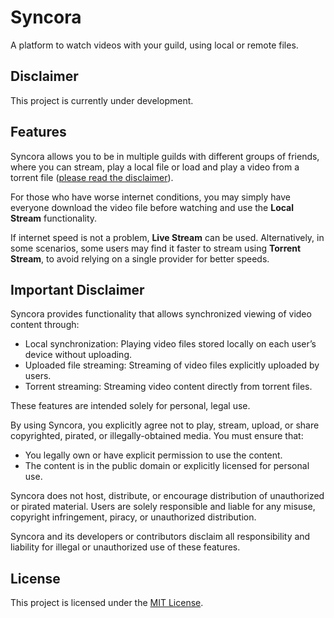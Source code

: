 # Syncora

A platform to watch videos with your guild, using local or remote files.

## Disclaimer

This project is currently under development.

## Features

Syncora allows you to be in multiple guilds with different groups of friends, where you can stream,
play a local file or load and play a video from a torrent file ([please read the disclaimer](#important-disclaimer)).

For those who have worse internet conditions, you may simply have everyone download the video file before 
watching and use the **Local Stream** functionality.

If internet speed is not a problem, **Live Stream** can be used. Alternatively, in some scenarios, some
users may find it faster to stream using **Torrent Stream**, to avoid relying on a single provider for
better speeds.

## Important Disclaimer

Syncora provides functionality that allows synchronized viewing of video content through:
- Local synchronization: Playing video files stored locally on each user’s device without uploading.
- Uploaded file streaming: Streaming of video files explicitly uploaded by users.
- Torrent streaming: Streaming video content directly from torrent files.

These features are intended solely for personal, legal use.

By using Syncora, you explicitly agree not to play, stream, upload, or share copyrighted, pirated, or
illegally-obtained media. You must ensure that:
- You legally own or have explicit permission to use the content.
- The content is in the public domain or explicitly licensed for personal use.

Syncora does not host, distribute, or encourage distribution of unauthorized or pirated material. Users are solely responsible and liable for any misuse, copyright infringement, piracy, or unauthorized distribution.

Syncora and its developers or contributors disclaim all responsibility and liability for illegal or unauthorized use of these features.

## License

This project is licensed under the [MIT License](LICENSE).
